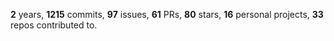 **2** years, **1215** commits, **97** issues, **61** PRs, **80** stars, **16** personal projects, **33** repos contributed to.

